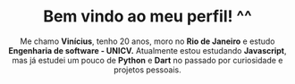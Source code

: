 <h1 align="center">Bem vindo ao meu perfil! ^^</h1>
<p align="center">Me chamo <b>Vinícius</b>, tenho 20 anos, moro no <b>Rio de Janeiro</b> e estudo <b>Engenharia de software - UNICV.</b> Atualmente estou estudando <b>Javascript</b>, mas já estudei um pouco de <b>Python</b> e <b>Dart</b> no passado por curiosidade e projetos pessoais.</p>
